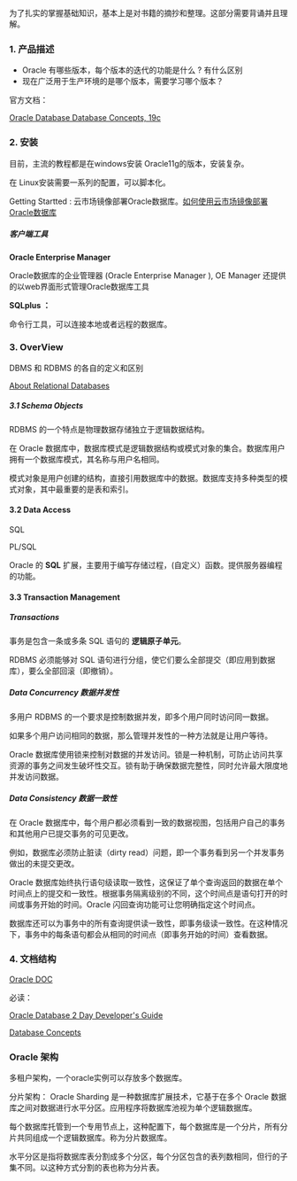 为了扎实的掌握基础知识，基本上是对书籍的摘抄和整理。这部分需要背诵并且理解。

### 1. 产品描述

- Oracle 有哪些版本，每个版本的迭代的功能是什么 ? 有什么区别
- 现在广泛用于生产环境的是哪个版本，需要学习哪个版本？

官方文档：

[Oracle Database Database Concepts, 19c](https://docs.oracle.com/en/database/oracle/oracle-database/19/cncpt/index.html#Oracle%C2%AE-Database)


### 2. 安装

目前，主流的教程都是在windows安装 Oracle11g的版本，安装复杂。

在 Linux安装需要一系列的配置，可以脚本化。

Getting Startted : 云市场镜像部署Oracle数据库。[如何使用云市场镜像部署Oracle数据库](https://help.aliyun.com/zh/ecs/use-cases/the-cloud-market-image-deployment-of-oracle-database#section-f7o-i2d-kta)


##### 客户端工具

**Oracle Enterprise Manager**

Oracle数据库的企业管理器 (Oracle Enterprise Manager ), OE Manager 还提供的以web界面形式管理Oracle数据库工具

**SQLplus ：**

命令行工具，可以连接本地或者远程的数据库。


### 3. OverView

DBMS 和 RDBMS 的各自的定义和区别

[About Relational Databases](https://docs.oracle.com/en/database/oracle/oracle-database/19/cncpt/introduction-to-oracle-database.html#CNCPT-GUID-166C1E31-CDBC-47D9-867A-3D4C9AAC837D)


##### 3.1 Schema Objects

RDBMS 的一个特点是物理数据存储独立于逻辑数据结构。

在 Oracle 数据库中，数据库模式是逻辑数据结构或模式对象的集合。数据库用户拥有一个数据库模式，其名称与用户名相同。

模式对象是用户创建的结构，直接引用数据库中的数据。数据库支持多种类型的模式对象，其中最重要的是表和索引。



#### 3.2 Data Access

SQL

PL/SQL

Oracle 的 **SQL** 扩展，主要用于编写存储过程，(自定义）函数。提供服务器编程的功能。


#### 3.3 Transaction Management

##### Transactions

事务是包含一条或多条 SQL 语句的 **逻辑原子单元**。

RDBMS 必须能够对 SQL 语句进行分组，使它们要么全部提交（即应用到数据库），要么全部回滚（即撤销）。


##### Data Concurrency 数据并发性

多用户 RDBMS 的一个要求是控制数据并发，即多个用户同时访问同一数据。

如果多个用户访问相同的数据，那么管理并发性的一种方法就是让用户等待。

Oracle 数据库使用锁来控制对数据的并发访问。锁是一种机制，可防止访问共享资源的事务之间发生破坏性交互。锁有助于确保数据完整性，同时允许最大限度地并发访问数据。

##### Data Consistency 数据一致性

在 Oracle 数据库中，每个用户都必须看到一致的数据视图，包括用户自己的事务和其他用户已提交事务的可见更改。

例如，数据库必须防止脏读（dirty read）问题，即一个事务看到另一个并发事务做出的未提交更改。

Oracle 数据库始终执行语句级读取一致性，这保证了单个查询返回的数据在单个时间点上的提交和一致性。根据事务隔离级别的不同，这个时间点是语句打开的时间或事务开始的时间。Oracle 闪回查询功能可让您明确指定这个时间点。

数据库还可以为事务中的所有查询提供读一致性，即事务级读一致性。在这种情况下，事务中的每条语句都会从相同的时间点（即事务开始的时间）查看数据。


### 4. 文档结构

[Oracle DOC](https://docs.oracle.com/en/database/oracle/oracle-database/19/cncpt/introduction-to-oracle-database.html#CNCPT-GUID-C756D70F-75D4-4234-BEB5-CB05A4742128)

必读：

[Oracle Database 2 Day Developer's Guide](https://docs.oracle.com/pls/topic/lookup?ctx=en/database/oracle/oracle-database/19/cncpt&id=GUID-AE8B7A74-AD1F-4474-B0CF-B3E95D075DDA)

[Database Concepts](https://docs.oracle.com/en/database/oracle/oracle-database/19/cncpt/preface.html#GUID-B1BA6EA9-3CB2-4BFB-B21A-C157887F68B7)




### Oracle 架构

多租户架构，一个oracle实例可以存放多个数据库。

分片架构：  Oracle Sharding 是一种数据库扩展技术，它基于在多个 Oracle 数据库之间对数据进行水平分区。应用程序将数据库池视为单个逻辑数据库。
	
  每个数据库托管到一个专用节点上，这种配置下，每个数据库是一个分片，所有分片共同组成一个逻辑数据库。称为分片数据库。

   水平分区是指将数据库表分割成多个分区，每个分区包含的表列数相同，但行的子集不同。以这种方式分割的表也称为分片表。
